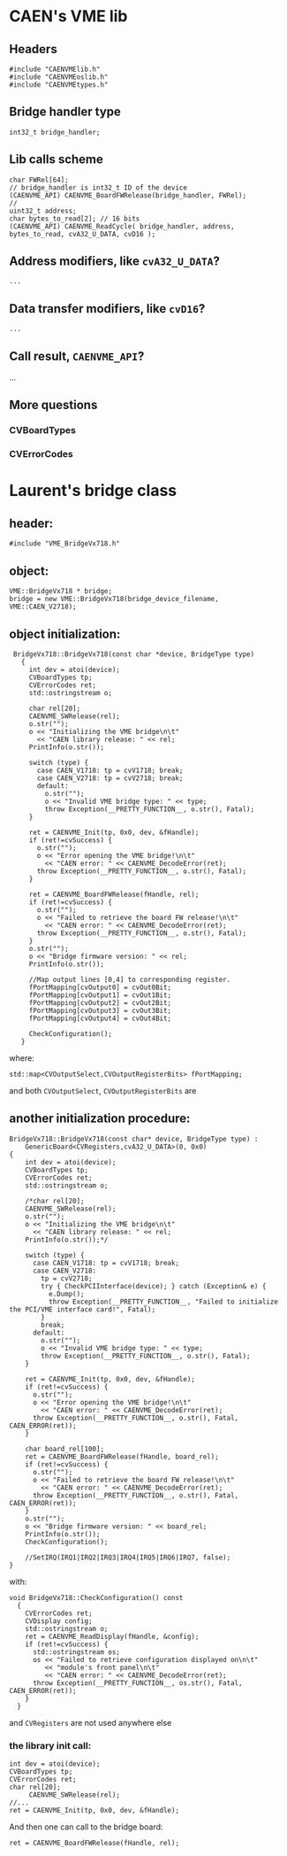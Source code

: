 
# CAEN's VME lib

## Headers

    #include "CAENVMElib.h"
    #include "CAENVMEoslib.h"
    #include "CAENVMEtypes.h"



## Bridge handler type

    int32_t bridge_handler;



## Lib calls scheme

    char FWRel[64];
    // bridge_handler is int32_t ID of the device
    (CAENVME_API) CAENVME_BoardFWRelease(bridge_handler, FWRel);
    //
    uint32_t address;
    char bytes_to_read[2]; // 16 bits
    (CAENVME_API) CAENVME_ReadCycle( bridge_handler, address, bytes_to_read, cvA32_U_DATA, cvD16 );



## Address modifiers, like `cvA32_U_DATA`?

    ...


## Data transfer modifiers, like `cvD16`?

    ...


## Call result, `CAENVME_API`?

...


## More questions

### CVBoardTypes
### CVErrorCodes





# Laurent's bridge class

## header:

    #include "VME_BridgeVx718.h"


## object:

    VME::BridgeVx718 * bridge;
    bridge = new VME::BridgeVx718(bridge_device_filename, VME::CAEN_V2718);



## object initialization:

     BridgeVx718::BridgeVx718(const char *device, BridgeType type)
       {
         int dev = atoi(device);
         CVBoardTypes tp;
         CVErrorCodes ret;
         std::ostringstream o;
     
         char rel[20];
         CAENVME_SWRelease(rel);
         o.str("");
         o << "Initializing the VME bridge\n\t"
           << "CAEN library release: " << rel;
         PrintInfo(o.str());
     
         switch (type) {
           case CAEN_V1718: tp = cvV1718; break;
           case CAEN_V2718: tp = cvV2718; break;
           default:
             o.str("");
             o << "Invalid VME bridge type: " << type;
             throw Exception(__PRETTY_FUNCTION__, o.str(), Fatal);
         }
     
         ret = CAENVME_Init(tp, 0x0, dev, &fHandle);
         if (ret!=cvSuccess) {
           o.str("");
           o << "Error opening the VME bridge!\n\t"
             << "CAEN error: " << CAENVME_DecodeError(ret);
           throw Exception(__PRETTY_FUNCTION__, o.str(), Fatal);
         }
     
         ret = CAENVME_BoardFWRelease(fHandle, rel);
         if (ret!=cvSuccess) {
           o.str("");
           o << "Failed to retrieve the board FW release!\n\t"
             << "CAEN error: " << CAENVME_DecodeError(ret);
           throw Exception(__PRETTY_FUNCTION__, o.str(), Fatal);
         }
         o.str("");
         o << "Bridge firmware version: " << rel;
         PrintInfo(o.str());
     
         //Map output lines [0,4] to corresponding register.
         fPortMapping[cvOutput0] = cvOut0Bit;
         fPortMapping[cvOutput1] = cvOut1Bit;
         fPortMapping[cvOutput2] = cvOut2Bit;
         fPortMapping[cvOutput3] = cvOut3Bit;
         fPortMapping[cvOutput4] = cvOut4Bit;
     
         CheckConfiguration();
       }


where:

    std::map<CVOutputSelect,CVOutputRegisterBits> fPortMapping;

and both `CVOutputSelect`, `CVOutputRegisterBits` are


## another initialization procedure:

    BridgeVx718::BridgeVx718(const char* device, BridgeType type) :
        GenericBoard<CVRegisters,cvA32_U_DATA>(0, 0x0)
    {
        int dev = atoi(device);
        CVBoardTypes tp;
        CVErrorCodes ret; 
        std::ostringstream o;
     
        /*char rel[20];
        CAENVME_SWRelease(rel);
        o.str("");
        o << "Initializing the VME bridge\n\t"
          << "CAEN library release: " << rel;
        PrintInfo(o.str());*/
    
        switch (type) {
          case CAEN_V1718: tp = cvV1718; break;
          case CAEN_V2718:
            tp = cvV2718;
            try { CheckPCIInterface(device); } catch (Exception& e) {
              e.Dump();
              throw Exception(__PRETTY_FUNCTION__, "Failed to initialize the PCI/VME interface card!", Fatal);
            }
            break;
          default:
            o.str("");
            o << "Invalid VME bridge type: " << type;
            throw Exception(__PRETTY_FUNCTION__, o.str(), Fatal);
        }
    
        ret = CAENVME_Init(tp, 0x0, dev, &fHandle);
        if (ret!=cvSuccess) {
          o.str("");
          o << "Error opening the VME bridge!\n\t"
            << "CAEN error: " << CAENVME_DecodeError(ret);
          throw Exception(__PRETTY_FUNCTION__, o.str(), Fatal, CAEN_ERROR(ret));
        }
    
        char board_rel[100];
        ret = CAENVME_BoardFWRelease(fHandle, board_rel);
        if (ret!=cvSuccess) {
          o.str("");
          o << "Failed to retrieve the board FW release!\n\t"
            << "CAEN error: " << CAENVME_DecodeError(ret);
          throw Exception(__PRETTY_FUNCTION__, o.str(), Fatal, CAEN_ERROR(ret));
        }
        o.str("");
        o << "Bridge firmware version: " << board_rel;
        PrintInfo(o.str());
        CheckConfiguration();
    
        //SetIRQ(IRQ1|IRQ2|IRQ3|IRQ4|IRQ5|IRQ6|IRQ7, false);
    }

with:

    void BridgeVx718::CheckConfiguration() const
      {
        CVErrorCodes ret;
        CVDisplay config;
        std::ostringstream o;
        ret = CAENVME_ReadDisplay(fHandle, &config);
        if (ret!=cvSuccess) {
          std::ostringstream os;
          os << "Failed to retrieve configuration displayed on\n\t"
             << "module's front panel\n\t"
             << "CAEN error: " << CAENVME_DecodeError(ret);
          throw Exception(__PRETTY_FUNCTION__, os.str(), Fatal, CAEN_ERROR(ret));
        }
      }

and `CVRegisters` are not used anywhere else





### the library init call:


    int dev = atoi(device);
    CVBoardTypes tp;
    CVErrorCodes ret;
    char rel[20];
         CAENVME_SWRelease(rel);
    //...
    ret = CAENVME_Init(tp, 0x0, dev, &fHandle);



And then one can call to the bridge board:

    ret = CAENVME_BoardFWRelease(fHandle, rel);

